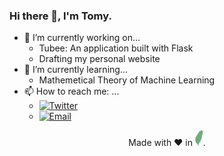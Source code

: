 ### Hi there 👋, I'm Tomy.

- 🔭 I’m currently working on...
  - Tubee: An application built with Flask
  - Drafting my personal website
- 🌱 I’m currently learning...
  - Mathemetical Theory of Machine Learning
- 📫 How to reach me: ...
  - [![Twitter](https://img.shields.io/badge/twitter-%40tomy0000000-blue)](https://twitter.com/tomy0000000)
  - [![Email](https://img.shields.io/badge/Email-tomy0000000%40gmail.com-red)](mailto:tomy0000000@gmail.com)

<p align="center">
    Made with ❤️ in <img src="https://github.com/tomy0000000/tomy0000000/blob/master/Taiwan%20Island.svg" height="25"/>.
</p>
